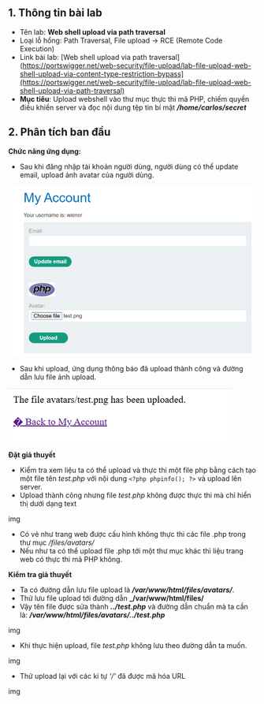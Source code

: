 ## 1. Thông tin bài lab
- Tên lab: **Web shell upload via path traversal**
- Loại lỗ hổng: Path Traversal, File upload -> RCE (Remote Code Execution)
- Link bài lab: [Web shell upload via path traversal](https://portswigger.net/web-security/file-upload/lab-file-upload-web-shell-upload-via-content-type-restriction-bypass](https://portswigger.net/web-security/file-upload/lab-file-upload-web-shell-upload-via-path-traversal)
- **Mục tiêu**: Upload webshell vào thư mục thực thi mã PHP, chiếm quyền điều khiển server và đọc nội dung tệp tin bí mật _**/home/carlos/secret**_
## 2. Phân tích ban đầu
**Chức năng ứng dụng:** 
- Sau khi đăng nhập tài khoản người dùng, người dùng có thể update email, upload ảnh avatar của người dùng.

![img1](./img/lab1/img1.png)

- Sau khi upload, ứng dụng thông báo đã upload thành công và đường dẫn lưu file ảnh upload.

![img2](./img/lab1/img2.png)

**Đặt giả thuyết**
-	Kiểm tra xem liệu ta có thể upload và thực thi một file php bằng cách tạo một file tên _test.php_ với nội dung `<?php phpinfo(); ?>` và upload lên server.
- Upload thành công nhưng file _test.php_ không được thực thi mà chỉ hiển thị dưới dạng text

img

- Có vẻ như trang web được cấu hình không thực thi các file .php trong thư mục _/files/avatars/_
- Nếu như ta có thể upload file .php tới một thư mục khác thì liệu trang web có thực thi mã PHP không.

**Kiểm tra giả thuyết**
- Ta có đường dẫn lưu file upload là **_/var/www/html/files/avatars/_**.
- Thử lưu file upload tới đường dẫn **_/var/www/html/files/**
- Vậy tên file được sửa thành **_../test.php_** và đường dẫn chuẩn mà ta cần là: **_/var/www/html/files/avatars/../test.php_**

img

- Khi thực hiện upload, file _test.php_ không lưu theo đường dẫn ta muốn. 

img

- Thử upload lại với các kí tự _'/'_ đã được mã hóa URL

img
